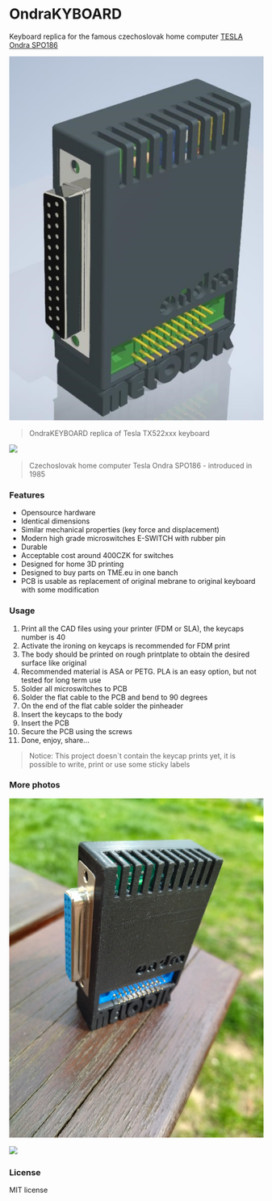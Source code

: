 # OndraKYBOARD

 Keyboard replica for the famous czechoslovak home computer [TESLA Ondra SPO186](http://www.ondraspo186.8u.cz/ "Tento web se zabývá československým počítačem Tesla Ondra SPO 186")
 

![](https://github.com/72ka/OndraMELODIK/raw/main/Images/Krabicka.jpg)
> OndraKEYBOARD replica of Tesla TX522xxx keyboard

![](https://upload.wikimedia.org/wikipedia/commons/thumb/e/eb/OndraComputer.jpg/1920px-OndraComputer.jpg)
> Czechoslovak home computer Tesla Ondra SPO186 - introduced in 1985

### Features

- Opensource hardware
- Identical dimensions
- Similar mechanical properties (key force and displacement)
- Modern high grade microswitches E-SWITCH with rubber pin
- Durable
- Acceptable cost around 400CZK for switches
- Designed for home 3D printing
- Designed to buy parts on TME.eu in one banch
- PCB is usable as replacement of original mebrane to original keyboard with some modification

### Usage

1. Print all the CAD files using your printer (FDM or SLA), the keycaps number is 40
2. Activate the ironing on keycaps is recommended for FDM print
3. The body should be printed on rough printplate to obtain the desired surface like original
4. Recommended material is ASA or PETG. PLA is an easy option, but not tested for long term use
5. Solder all microswitches to PCB
6. Solder the flat cable to the PCB and bend to 90 degrees
7. On the end of the flat cable solder the pinheader
8. Insert the keycaps to the body
9. Insert the PCB
10. Secure the PCB using the screws
11. Done, enjoy, share...

> Notice: This project doesn´t contain the keycap prints yet, it is possible to write, print or use some sticky labels



### More photos

![](https://github.com/72ka/OndraMELODIK/blob/main/Images/real1.jpg)

![](https://github.com/72ka/OndraMELODIK/blob/main/Images/real2.jpg)

### License

MIT license

